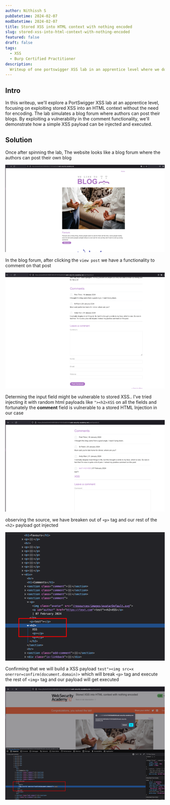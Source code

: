 ```yaml
---
author: Nithissh S
pubDatetime: 2024-02-07
modDatetime: 2024-02-07
title: Stored XSS into HTML context with nothing encoded
slug: stored-xss-into-html-context-with-nothing-encoded
featured: false
draft: false
tags:
  - XSS
  - Burp Certified Practitioner
description:
  Writeup of one portswigger XSS lab in an apprentice level where we don't need any encoding but with a simple XSS payload
---
```


## Intro

In this writeup, we'll explore a PortSwigger XSS lab at an apprentice level, focusing on exploiting stored XSS into an HTML context without the need for encoding. The lab simulates a blog forum where authors can post their blogs. By exploiting a vulnerability in the comment functionality, we'll demonstrate how a simple XSS payload can be injected and executed.


## Solution

Once after spinning the lab, The website looks like a blog forum where the authors can post their own blog 



![](../../assets/images/portswigger/XSS/apprentice/xss-5.png)



In the blog forum, after clicking the `view post` we have a functionality to comment on that post 



![](../../assets/images/portswigger/XSS/apprentice/xss-6.png)



Determing the input field might be vulnerable to stored XSS.. I've tried injecting it with random html payloads like `"><h2>XSS` on all the fields and fortunately the **comment** field is vulnerable to a stored HTML Injection in our case 


![](../../assets/images/portswigger/XSS/apprentice/xss-7.png)


observing the source, we have breaken out of `<p>` tag and our rest of the `<h2>` payload got injected 


![](../../assets/images/portswigger/XSS/apprentice/xss-8.png)


Confirming that we will build a XSS payload `test"><img src=x onerror=confirm(document.domain)>` which will break `<p>` tag and execute the rest of `<img>` tag and our payload will get executed 


![](../../assets/images/portswigger/XSS/apprentice/xss-9.png)